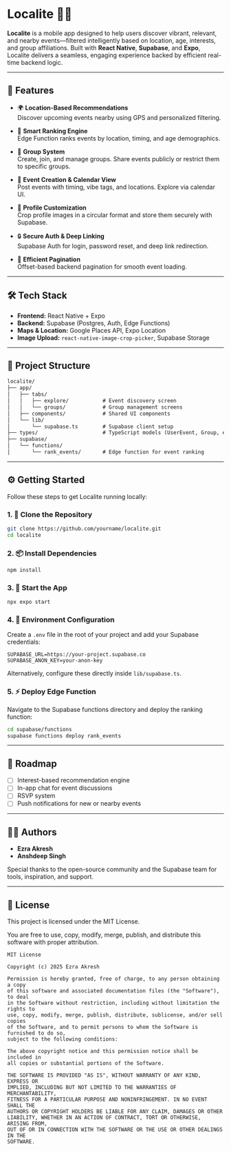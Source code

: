 # Localite 📍🎉

**Localite** is a mobile app designed to help users discover vibrant, relevant, and nearby events—filtered intelligently based on location, age, interests, and group affiliations. Built with **React Native**, **Supabase**, and **Expo**, Localite delivers a seamless, engaging experience backed by efficient real-time backend logic.

---

## 🚀 Features

- 🌍 **Location-Based Recommendations**  
  Discover upcoming events nearby using GPS and personalized filtering.

- 🧠 **Smart Ranking Engine**  
  Edge Function ranks events by location, timing, and age demographics.

- 👥 **Group System**  
  Create, join, and manage groups. Share events publicly or restrict them to specific groups.

- 📆 **Event Creation & Calendar View**  
  Post events with timing, vibe tags, and locations. Explore via calendar UI.

- 📸 **Profile Customization**  
  Crop profile images in a circular format and store them securely with Supabase.

- 🔒 **Secure Auth & Deep Linking**  
  Supabase Auth for login, password reset, and deep link redirection.

- 🔄 **Efficient Pagination**  
  Offset-based backend pagination for smooth event loading.

---

## 🛠️ Tech Stack

- **Frontend:** React Native + Expo  
- **Backend:** Supabase (Postgres, Auth, Edge Functions)  
- **Maps & Location:** Google Places API, Expo Location  
- **Image Upload:** `react-native-image-crop-picker`, Supabase Storage  

---

## 🧱 Project Structure

```txt
localite/
├── app/
│   ├── tabs/
│   │   ├── explore/           # Event discovery screen
│   │   └── groups/            # Group management screens
│   ├── components/            # Shared UI components
│   └── lib/
│       └── supabase.ts        # Supabase client setup
├── types/                     # TypeScript models (UserEvent, Group, etc.)
├── supabase/
│   └── functions/
│       └── rank_events/       # Edge function for event ranking
```

---

## ⚙️ Getting Started

Follow these steps to get Localite running locally:

### 1. 🚀 Clone the Repository

```bash
git clone https://github.com/yourname/localite.git
cd localite
```

### 2. 📦 Install Dependencies

```bash
npm install
```

### 3. 📱 Start the App

```bash
npx expo start
```

### 4. 🔐 Environment Configuration

Create a `.env` file in the root of your project and add your Supabase credentials:

```env
SUPABASE_URL=https://your-project.supabase.co
SUPABASE_ANON_KEY=your-anon-key
```

Alternatively, configure these directly inside `lib/supabase.ts`.

### 5. ⚡ Deploy Edge Function

Navigate to the Supabase functions directory and deploy the ranking function:

```bash
cd supabase/functions
supabase functions deploy rank_events
```

---

## 📌 Roadmap

- [ ] Interest-based recommendation engine
- [ ] In-app chat for event discussions
- [ ] RSVP system
- [ ] Push notifications for new or nearby events

---

## 👨‍💻 Authors

- **Ezra Akresh**
- **Anshdeep Singh**

Special thanks to the open-source community and the Supabase team for tools, inspiration, and support.

---

## 📄 License

This project is licensed under the MIT License.

You are free to use, copy, modify, merge, publish, and distribute this software with proper attribution.

```
MIT License

Copyright (c) 2025 Ezra Akresh

Permission is hereby granted, free of charge, to any person obtaining a copy
of this software and associated documentation files (the "Software"), to deal
in the Software without restriction, including without limitation the rights to
use, copy, modify, merge, publish, distribute, sublicense, and/or sell copies
of the Software, and to permit persons to whom the Software is furnished to do so,
subject to the following conditions:

The above copyright notice and this permission notice shall be included in
all copies or substantial portions of the Software.

THE SOFTWARE IS PROVIDED "AS IS", WITHOUT WARRANTY OF ANY KIND, EXPRESS OR
IMPLIED, INCLUDING BUT NOT LIMITED TO THE WARRANTIES OF MERCHANTABILITY,
FITNESS FOR A PARTICULAR PURPOSE AND NONINFRINGEMENT. IN NO EVENT SHALL THE
AUTHORS OR COPYRIGHT HOLDERS BE LIABLE FOR ANY CLAIM, DAMAGES OR OTHER
LIABILITY, WHETHER IN AN ACTION OF CONTRACT, TORT OR OTHERWISE, ARISING FROM,
OUT OF OR IN CONNECTION WITH THE SOFTWARE OR THE USE OR OTHER DEALINGS IN THE
SOFTWARE.
```
